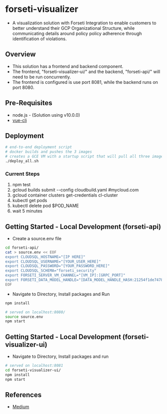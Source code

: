 # forseti-visualizer

* A visualization solution with Forseti Integration to enable customers to better understand their GCP Organizational Structure, while communicating details around policy policy adherence through identification of violations.  

## Overview

* This solution has a frontend and backend component.  
* The frontend, "forseti-visualizer-ui/" and the backend, "forseti-api/" will need to be run concurrently.  
* The frontend is configured is use port 8081, while the backend runs on port 8080.  

## Pre-Requisites

* node.js - (Solution using v10.0.0)
* [vue-cli](https://cli.vuejs.org/guide/installation.html)

## Deployment

```bash
# end-to-end deployment script
# docker builds and pushes the 3 images
# creates a GCE VM with a startup script that will pull all three images down and use the docker run command to run each
./deploy_all.sh
```

### Current Steps

1. npm test
2. gcloud builds submit --config cloudbuild.yaml #mycloud.com
3. gcloud container clusters get-credentials cl-cluster
4. kubectl get pods
5. kubectl delete pod $POD_NAME
6. wait 5 minutes


## Getting Started - Local Development (forseti-api)

* Create a source.env file

```bash
cd forseti-api/
cat > source.env << EOF
export CLOUDSQL_HOSTNAME="[IP HERE]"
export CLOUDSQL_USERNAME="[YOUR_USER_HERE]"
export CLOUDSQL_PASSWORD="[YOUR_PASSWORD_HERE]"
export CLOUDSQL_SCHEMA="forseti_security"
export FORSETI_SERVER_VM_CHANNEL="[VM_IP]:[GRPC_PORT]"
export FORSETI_DATA_MODEL_HANDLE="[DATA_MODEL_HANDLE_HASH:21254f1de747879237a95cb552e80844]"
EOF
```

* Navigate to Directory, Install packages and Run

```bash
npm install

# served on localhost:8080/
source source.env
npm start
```

## Getting Started - Local Development (forseti-visualizer-ui)

* Navigate to Directory, Install packages and run

```bash
# served on localhost:8081
cd forseti-visualizer-ui/
npm install
npm start
```

## References

* [Medium](https://medium.com/google-cloud/visualize-gcp-architecture-using-forseti-2-0-and-d3-js-ffc8fdf59450)

